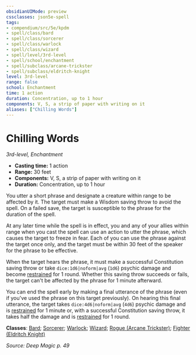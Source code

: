 ```yaml
---
obsidianUIMode: preview
cssclasses: json5e-spell
tags:
- compendium/src/5e/kpdm
- spell/class/bard
- spell/class/sorcerer
- spell/class/warlock
- spell/class/wizard
- spell/level/3rd-level
- spell/school/enchantment
- spell/subclass/arcane-trickster
- spell/subclass/eldritch-knight
level: 3rd-level
range: false
school: Enchantment
time: 1 action
duration: Concentration, up to 1 hour
components: V, S, a strip of paper with writing on it
aliases: ["Chilling Words"]
---
```

# Chilling Words
*3rd-level, Enchantment*  

- **Casting time:** 1 action
- **Range:** 30 feet
- **Components:** V, S, a strip of paper with writing on it
- **Duration:** Concentration, up to 1 hour

You utter a short phrase and designate a creature within range to be affected by it. The target must make a Wisdom saving throw to avoid the spell. On a failed save, the target is susceptible to the phrase for the duration of the spell.

At any later time while the spell is in effect, you and any of your allies within range when you cast the spell can use an action to utter the phrase, which causes the target to freeze in fear. Each of you can use the phrase against the target once only, and the target must be within 30 feet of the speaker for the phrase to be effective.

When the target hears the phrase, it must make a successful Constitution saving throw or take `dice:1d6|noform|avg` (`1d6`) psychic damage and become [restrained](/compendium/rules/conditions.md#Restrained) for 1 round. Whether this saving throw succeeds or fails, the target can't be affected by the phrase for 1 minute afterward.

You can end the spell early by making a final utterance of the phrase (even if you've used the phrase on this target previously). On hearing this final utterance, the target takes `dice:4d6|noform|avg` (`4d6`) psychic damage and is [restrained](/compendium/rules/conditions.md#Restrained) for 1 minute or, with a successful Constitution saving throw, it takes half the damage and is [restrained](/compendium/rules/conditions.md#Restrained) for 1 round.

**Classes**: [Bard](list-spells-classes-bard); [Sorcerer](list-spells-classes-sorcerer); [Warlock](list-spells-classes-warlock); [Wizard](list-spells-classes-wizard); [Rogue (Arcane Trickster)](list-spells-classes-rogue-arcane-trickster); [Fighter (Eldritch Knight)](list-spells-classes-fighter-eldritch-knight)

*Source: Deep Magic p. 49*